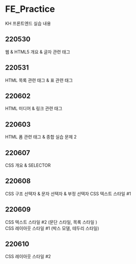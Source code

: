 # FE_Practice
KH 프론트엔드 실습 내용

## 220530
웹 & HTML5 개요 & 글자 관련 태그

## 220531
HTML 목록 관련 태그 & 표 관련 태그

## 220602
HTML 미디어 & 링크 관련 태그

## 220603
HTML 폼 관련 태그 & 종합 실습 문제 2

## 220607
CSS 개요 & SELECTOR

## 220608
CSS 구조 선택자 & 문자 선택자 & 부정 선택자
CSS 텍스트 스타일 #1

## 220609
CSS 텍스트 스타일 #2 (문단 스타일, 목록 스타일 ) <br>
CSS 레이아웃 스타일 #1 (박스 모델, 테두리 스타일) 

## 220610
CSS 레이아웃 스타일 #2
